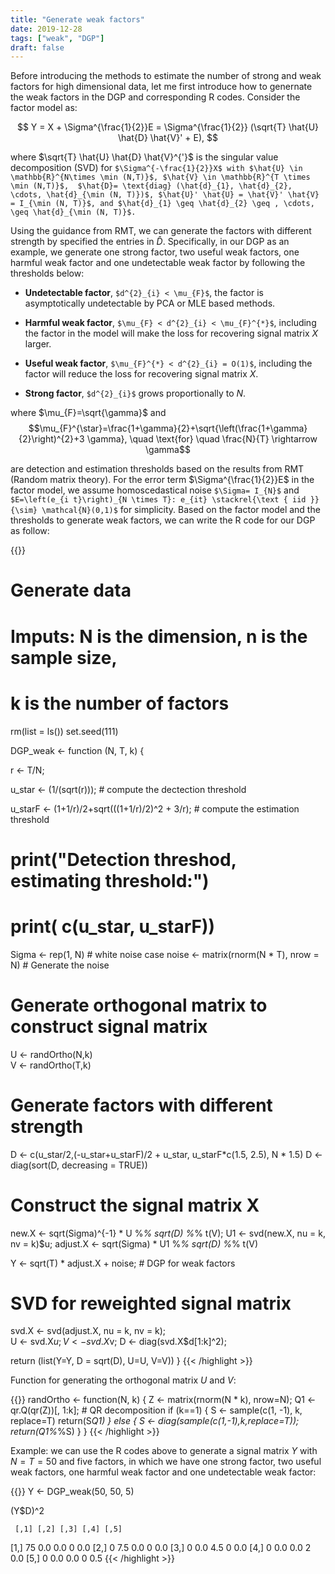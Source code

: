 ```yaml
---
title: "Generate weak factors"
date: 2019-12-28
tags: ["weak", "DGP"]
draft: false
---
```


Before introducing the methods to estimate the number of strong and weak factors for high dimensional data, let me first introduce how to <a id="DGP_weak"> genernate the weak factors </a> in the DGP and corresponding R codes. Consider the factor model as:

$$
Y = X + \Sigma^{\frac{1}{2}}E = \Sigma^{\frac{1}{2}} (\sqrt{T} \hat{U} \hat{D} \hat{V}' + E),
$$

where $\sqrt{T} \hat{U} \hat{D} \hat{V}^{'}$ is the singular value decomposition (SVD) for `$\Sigma^{-\frac{1}{2}}X$ with $\hat{U} \in \mathbb{R}^{N\times \min (N,T)}$, $\hat{V} \in \mathbb{R}^{T \times \min (N,T)}$,  $\hat{D}= \text{diag} (\hat{d}_{1}, \hat{d}_{2}, \cdots, \hat{d}_{\min (N, T)})$, $\hat{U}' \hat{U} = \hat{V}' \hat{V} = I_{\min (N, T)}$, and $\hat{d}_{1} \geq \hat{d}_{2} \geq , \cdots, \geq \hat{d}_{\min (N, T)}$.`

Using the guidance from RMT, we can generate the factors with different strength by specified the entries in $\hat{D}$. Specifically, in our DGP as an example, we generate one strong factor, two useful weak factors, one harmful weak factor and one undetectable weak factor by following the thresholds below:

* **Undetectable factor**, `$d^{2}_{i} < \mu_{F}$`, the factor is asymptotically undetectable by PCA or MLE based methods.

* **Harmful weak factor**, `$\mu_{F} < d^{2}_{i} < \mu_{F}^{*}$`, including the factor in the model will make the loss for recovering signal matrix $X$ larger.

* **Useful weak factor**, `$\mu_{F}^{*} < d^{2}_{i} = O(1)$`, including the factor will reduce the loss for recovering signal matrix $X$.

* **Strong factor**, `$d^{2}_{i}$` grows proportionally to $N$.

where $\mu_{F}=\sqrt{\gamma}$ and
$$\mu_{F}^{\star}=\frac{1+\gamma}{2}+\sqrt{\left(\frac{1+\gamma}{2}\right)^{2}+3 \gamma}, \quad  \text{for} \quad \frac{N}{T} \rightarrow \gamma$$

are detection and estimation thresholds based on the results from RMT (Random matrix theory). For the error term $\Sigma^{\frac{1}{2}}E$ in the factor model, we assume homoscedastical noise `$\Sigma= I_{N}$` and `$E=\left(e_{i t}\right)_{N \times T}: e_{it} \stackrel{\text { iid }}{\sim} \mathcal{N}(0,1)$` for simplicity. Based on the factor model and the thresholds to generate weak factors, we can write the R code for our DGP as follow:

{{<highlight r>}}
# Generate data
# Imputs: N is the dimension, n is the sample size,
# k is the number of factors
rm(list = ls())
set.seed(111)

DGP_weak <-  function (N, T, k) {

  r <- T/N;


  u_star <- (1/(sqrt(r)));      # compute the dectection threshold         

  u_starF <- (1+1/r)/2+sqrt(((1+1/r)/2)^2 + 3/r);      # compute the estimation threshold

#  print("Detection threshod, estimating threshold:")
#  print( c(u_star, u_starF))

  Sigma <- rep(1, N)                              # white noise case
  noise <- matrix(rnorm(N * T), nrow = N)         # Generate the noise

  # Generate orthogonal matrix to construct signal matrix
  U <- randOrtho(N,k)                      
  V <- randOrtho(T,k)

  # Generate factors with different strength
  D <- c(u_star/2,(-u_star+u_starF)/2 + u_star,
         u_starF*c(1.5, 2.5), N * 1.5)
  D <- diag(sort(D, decreasing = TRUE))

  # Construct the signal matrix X
  new.X <- sqrt(Sigma)^{-1} * U %*% sqrt(D) %*% t(V);
  U1 <- svd(new.X, nu = k, nv = k)$u;
  adjust.X <- sqrt(Sigma) * U1 %*% sqrt(D) %*% t(V)

  Y <- sqrt(T) * adjust.X + noise;                # DGP for weak factors

  # SVD for reweighted signal matrix
  svd.X <- svd(adjust.X, nu = k, nv = k);         
  U <- svd.X$u;
  V <- svd.X$v;
  D <- diag(svd.X$d[1:k]^2);

  return (list(Y=Y, D = sqrt(D), U=U, V=V))
}
{{< /highlight >}}

Function for generating the orthogonal matrix $U$ and $V$:

{{<highlight r>}}
randOrtho <- function(N, k) {
  Z <- matrix(rnorm(N * k), nrow=N);
  Q1 <- qr.Q(qr(Z))[, 1:k];            # QR decomposition
  if (k==1) {
    S <- sample(c(1, -1), k, replace=T)
    return(S*Q1)
  }
  else {
    S <- diag(sample(c(1,-1),k,replace=T));
    return(Q1%*%S)
  }
}
{{< /highlight >}}

Example: we can use the R codes above to generate a signal matrix $Y$ with $N=T=50$ and five factors, in which we have one strong factor, two useful weak factors, one harmful weak factor and one undetectable weak factor:

{{<highlight r>}}
Y <- DGP_weak(50, 50, 5)

(Y$D)^2

     [,1] [,2] [,3] [,4] [,5]
[1,]   75  0.0  0.0    0  0.0
[2,]    0  7.5  0.0    0  0.0
[3,]    0  0.0  4.5    0  0.0
[4,]    0  0.0  0.0    2  0.0
[5,]    0  0.0  0.0    0  0.5
{{< /highlight >}}
